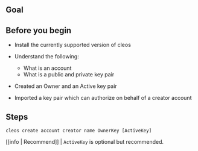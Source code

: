 ## Goal

## Before you begin

* Install the currently supported version of cleos

* Understand the following:
  * What is an account
  * What is a public and private key pair

* Created an Owner and an Active key pair
* Imported a key pair which can authorize on behalf of a creator account

## Steps

```shell
cleos create account creator name OwnerKey [ActiveKey]
```

[[info | Recommend]]
| `ActiveKey` is optional but recommended.
